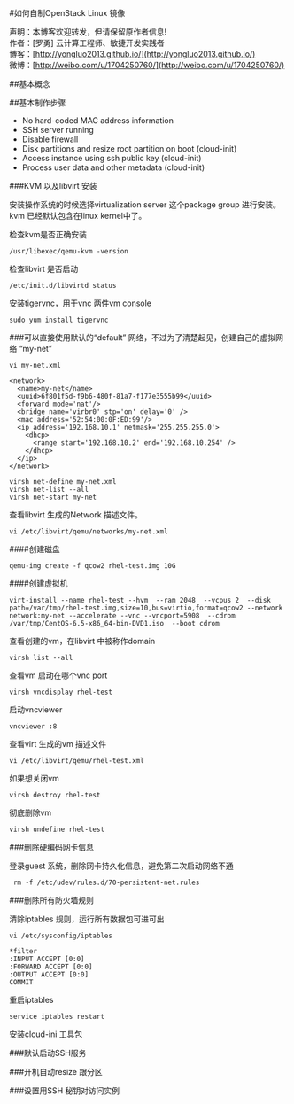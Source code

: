 #如何自制OpenStack Linux 镜像

声明：本博客欢迎转发，但请保留原作者信息!      
作者：[罗勇] 云计算工程师、敏捷开发实践者    
博客：[http://yongluo2013.github.io/](http://yongluo2013.github.io/)    
微博：[http://weibo.com/u/1704250760/](http://weibo.com/u/1704250760/)  

##基本概念

##基本制作步骤

* No hard-coded MAC address information
* SSH server running
* Disable firewall
* Disk partitions and resize root partition on boot (cloud-init)
* Access instance using ssh public key (cloud-init)
* Process user data and other metadata (cloud-init)

###KVM 以及libvirt 安装

安装操作系统的时候选择virtualization server 这个package group 进行安装。kvm 已经默认包含在linux kernel中了。



检查kvm是否正确安装

	/usr/libexec/qemu-kvm -version

检查libvirt 是否启动

	/etc/init.d/libvirtd status

安装tigervnc，用于vnc 两件vm console

	sudo yum install tigervnc

###可以直接使用默认的“default” 网络，不过为了清楚起见，创建自己的虚拟网络 “my-net”
	
	vi my-net.xml

	<network>
	  <name>my-net</name>
	  <uuid>6f801f5d-f9b6-480f-81a7-f177e3555b99</uuid>
	  <forward mode='nat'/>
	  <bridge name='virbr0' stp='on' delay='0' />
	  <mac address='52:54:00:0F:ED:99'/>
	  <ip address='192.168.10.1' netmask='255.255.255.0'>
	    <dhcp>
	      <range start='192.168.10.2' end='192.168.10.254' />
	    </dhcp>
	  </ip>
	</network>

	virsh net-define my-net.xml
	virsh net-list --all
	virsh net-start my-net

查看libvirt 生成的Network 描述文件。

	vi /etc/libvirt/qemu/networks/my-net.xml

####创建磁盘

	qemu-img create -f qcow2 rhel-test.img 10G

####创建虚拟机

	virt-install --name rhel-test --hvm  --ram 2048  --vcpus 2  --disk path=/var/tmp/rhel-test.img,size=10,bus=virtio,format=qcow2 --network network:my-net --accelerate --vnc --vncport=5908  --cdrom /var/tmp/CentOS-6.5-x86_64-bin-DVD1.iso  --boot cdrom


查看创建的vm，在libvirt 中被称作domain

	virsh list --all

查看vm 启动在哪个vnc port

	virsh vncdisplay rhel-test

启动vncviewer 

	vncviewer :8

查看virt 生成的vm 描述文件

	vi /etc/libvirt/qemu/rhel-test.xml

如果想关闭vm 

	virsh destroy rhel-test

彻底删除vm

	virsh undefine rhel-test

###删除硬编码网卡信息

登录guest 系统，删除网卡持久化信息，避免第二次启动网络不通

	 rm -f /etc/udev/rules.d/70-persistent-net.rules 

###删除所有防火墙规则

清除iptables 规则，运行所有数据包可进可出

	vi /etc/sysconfig/iptables

	*filter
	:INPUT ACCEPT [0:0]
	:FORWARD ACCEPT [0:0]
	:OUTPUT ACCEPT [0:0]
	COMMIT

重启iptables 

	service iptables restart


安装cloud-ini 工具包



###默认启动SSH服务


###开机自动resize 跟分区


###设置用SSH 秘钥对访问实例


